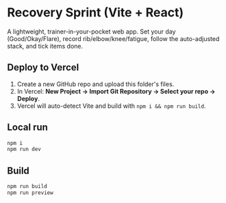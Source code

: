 
# Recovery Sprint (Vite + React)

A lightweight, trainer-in-your-pocket web app. Set your day (Good/Okay/Flare), record rib/elbow/knee/fatigue, follow the auto-adjusted stack, and tick items done.

## Deploy to Vercel

1. Create a new GitHub repo and upload this folder's files.
2. In Vercel: **New Project → Import Git Repository → Select your repo → Deploy**.
3. Vercel will auto-detect Vite and build with `npm i && npm run build`.

## Local run

```bash
npm i
npm run dev
```

## Build

```bash
npm run build
npm run preview
```
